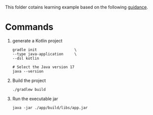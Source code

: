 This folder cotains learning example based on the following [guidance](https://docs.gradle.org/current/userguide/part1_gradle_init.html#part1_begin).


# Commands

1. generate a Kotlin project

    ``` shell
    gradle init                 \
    --type java-application     \
    --dsl kotlin

    # Select the Java version 17
    java --version
    ```

2. Build the project

    ``` shell
    ./gradlew build
    ```

3. Run the executable jar

    ``` shell
    java -jar ./app/build/libs/app.jar
    ```
